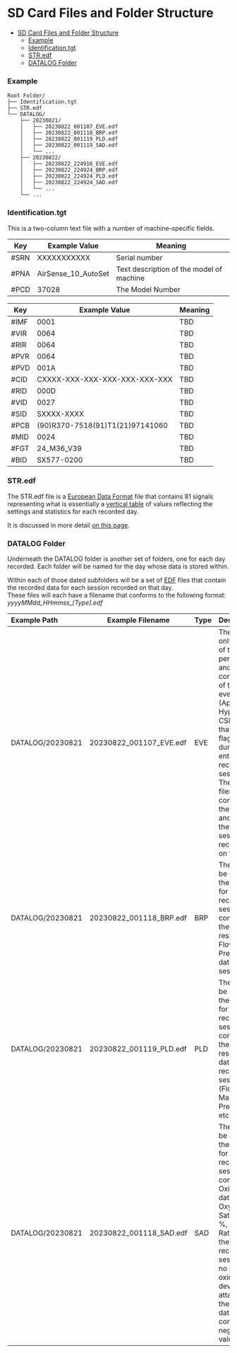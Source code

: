 ﻿# SD Card Files and Folder Structure

<!-- TOC -->
* [SD Card Files and Folder Structure](#sd-card-files-and-folder-structure)
    * [Example](#example-)
    * [Identification.tgt](#identificationtgt)
    * [STR.edf](#stredf)
    * [DATALOG Folder](#datalog-folder)
<!-- TOC -->

### Example 
```
Root Folder/
├── Identification.tgt
├── STR.edf
└── DATALOG/
    ├── 20230821/
    │   ├── 20230822_001107_EVE.edf
    │   ├── 20230822_001118_BRP.edf
    │   ├── 20230822_001119_PLD.edf
    │   ├── 20230822_001119_SAD.edf
    │   └── ...
    ├── 20230822/
    │   ├── 20230822_224916_EVE.edf
    │   ├── 20230822_224924_BRP.edf
    │   ├── 20230822_224924_PLD.edf
    │   ├── 20230822_224924_SAD.edf
    │   └── ...
    └── ...
```

### Identification.tgt

This is a two-column text file with a number of machine-specific fields.

| Key  | Example Value       | Meaning                                  |
|------|---------------------|------------------------------------------|
| #SRN | XXXXXXXXXXX         | Serial number                            |
| #PNA | AirSense_10_AutoSet | Text description of the model of machine |
| #PCD | 37028               | The Model Number                         |

| Key  | Example Value                   | Meaning |
|------|---------------------------------|---------|
| #IMF | 0001                            | TBD     |
| #VIR | 0064                            | TBD     |
| #RIR | 0064                            | TBD     |
| #PVR | 0064                            | TBD     |
| #PVD | 001A                            | TBD     |
| #CID | CXXXX-XXX-XXX-XXX-XXX-XXX-XXX   | TBD     |
| #RID | 000D                            | TBD     |
| #VID | 0027                            | TBD     |
| #SID | SXXXX-XXXX                      | TBD     |
| #PCB | (90)R370-7518(91)T1(21)97141060 | TBD     |
| #MID | 0024                            | TBD     |
| #FGT | 24_M36_V39                      | TBD     |
| #BID | SX577-0200                      | TBD     |


### STR.edf

The STR.edf file is a [European Data Format](https://en.wikipedia.org/wiki/European_Data_Format) file that contains 81 signals representing what is essentially a [vertical table](https://en.wikipedia.org/wiki/Partition_(database)#Vertical_partitioning) of values reflecting the settings
and statistics for each recorded day.

It is discussed in more detail [on this page](STR_file_format.md).

### DATALOG Folder

Underneath the DATALOG folder is another set of folders, one for each day recorded. Each folder will be named for the day whose data is stored within. 

Within each of those dated subfolders will be a set of [EDF](https://en.wikipedia.org/wiki/European_Data_Format) files that contain the recorded data for each session recorded on that day. 
<br/>These files will each have a filename that conforms to the following format: *yyyyMMdd_HHmmss_[Type].edf*

| Example Path     | Example Filename        | Type | Description                                                                                                                                                                                                                                               |
|:-----------------|-------------------------|------|-----------------------------------------------------------------------------------------------------------------------------------------------------------------------------------------------------------------------------------------------------------|
| DATALOG/20230821 | 20230822_001107_EVE.edf | EVE  | There will only be one of these per folder, and it contains all of the events (Apnea, Hypopnea, CSR, etc) that were flagged during the entire day's recording sessions. The filename contains the date and time of the first session recorded on this day |
| DATALOG/20230821 | 20230822_001118_BRP.edf | BRP  | There will be one of these files for every recorded session. It contains the high-resolution Flow and Pressure data for the session.                                                                                                                      |
| DATALOG/20230821 | 20230822_001119_PLD.edf | PLD  | There will be one of these files for every recorded session. It contains the low-resolution data for the recording session (Flow Limit, Mask Pressure, etc)                                                                                               |
| DATALOG/20230821 | 20230822_001118_SAD.edf | SAD  | There will be one of these files for every recorded session. It contains Oximetry data (Blood Oxygen Saturation %, Pulse Rate) for the recorded session. If no pulse oximeter device is attached, the signal data will contain negative values.           |

